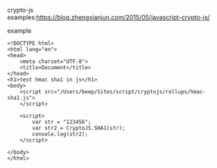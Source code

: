 crypto-js     
examples:https://blog.zhengxianjun.com/2015/05/javascript-crypto-js/

example

```
<!DOCTYPE html>
<html lang="en">
<head>
	<meta charset="UTF-8">
	<title>Document</title>
</head>
<h1>test hmac sha1 in js</h1>
<body>
	<script src="/Users/beep/Sites/script/cryptojs/rollups/hmac-sha1.js">
	</script>

	<script>
		var str = "123456";
		var str2 = CryptoJS.SHA1(str);
		console.log(str2);
	</script>

</body>
</html>
```

